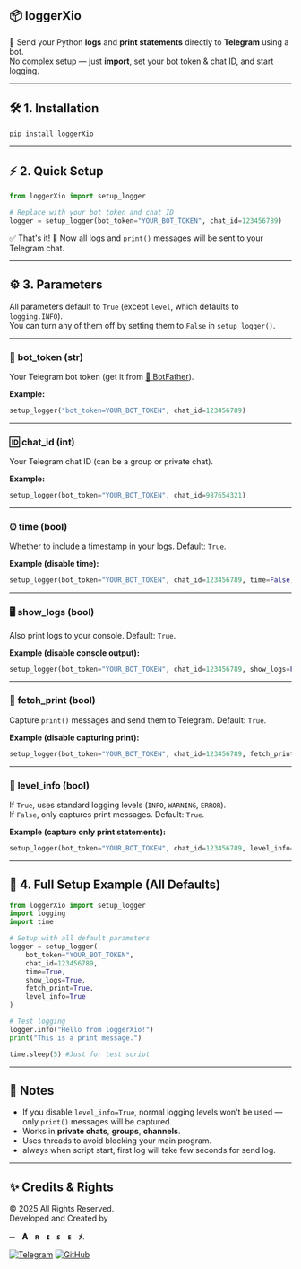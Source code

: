 ## 📦 loggerXio

🚀 Send your Python **logs** and **print statements** directly to **Telegram** using a bot.  
No complex setup — just **import**, set your bot token & chat ID, and start logging.  

---

## 🛠 1. Installation

```bash
pip install loggerXio
```

---

## ⚡ 2. Quick Setup

```python
from loggerXio import setup_logger

# Replace with your bot token and chat ID
logger = setup_logger(bot_token="YOUR_BOT_TOKEN", chat_id=123456789)
```

✅ That's it! 🎉 Now all logs and `print()` messages will be sent to your Telegram chat.

---

## ⚙ 3. Parameters

All parameters default to `True` (except `level`, which defaults to `logging.INFO`).  
You can turn any of them off by setting them to `False` in `setup_logger()`.  

---

### 🔑 **bot_token** (str)
Your Telegram bot token (get it from [🤖 BotFather](https://t.me/BotFather)).

**Example:**
```python
setup_logger("bot_token=YOUR_BOT_TOKEN", chat_id=123456789)
```

---

### 🆔 **chat_id** (int)
Your Telegram chat ID (can be a group or private chat).  

**Example:**
```python
setup_logger(bot_token="YOUR_BOT_TOKEN", chat_id=987654321)
```

---

### ⏰ **time** (bool)
Whether to include a timestamp in your logs. Default: `True`.  

**Example (disable time):**
```python
setup_logger(bot_token="YOUR_BOT_TOKEN", chat_id=123456789, time=False)
```

---

### 🖥 **show_logs** (bool)
Also print logs to your console. Default: `True`.  

**Example (disable console output):**
```python
setup_logger(bot_token="YOUR_BOT_TOKEN", chat_id=123456789, show_logs=False)
```

---

### 📝 **fetch_print** (bool)
Capture `print()` messages and send them to Telegram. Default: `True`.  

**Example (disable capturing print):**
```python
setup_logger(bot_token="YOUR_BOT_TOKEN", chat_id=123456789, fetch_print=False)
```

---

### 📢 **level_info** (bool)
If `True`, uses standard logging levels (`INFO`, `WARNING`, `ERROR`).  
If `False`, only captures print messages. Default: `True`.  

**Example (capture only print statements):**
```python
setup_logger(bot_token="YOUR_BOT_TOKEN", chat_id=123456789, level_info=False)
```

---

## 🧩 4. Full Setup Example (All Defaults)

```python
from loggerXio import setup_logger
import logging
import time

# Setup with all default parameters
logger = setup_logger(
    bot_token="YOUR_BOT_TOKEN",
    chat_id=123456789,
    time=True,
    show_logs=True,
    fetch_print=True,
    level_info=True
)

# Test logging
logger.info("Hello from loggerXio!")
print("This is a print message.")

time.sleep(5) #Just for test script
```

---

## 📌 Notes
- If you disable `level_info=True`, normal logging levels won't be used — only `print()` messages will be captured.
- Works in **private chats**, **groups**, **channels**.
- Uses threads to avoid blocking your main program.
- always when script start, first log will take few seconds for send log.
---

## ✨ Credits & Rights
© 2025 All Rights Reserved.  
Developed and Created by

**─ㅤ𝐀ㅤʀㅤɪㅤꜱㅤᴇㅤﾒ**.  

[![Telegram](https://img.shields.io/badge/Telegram-2CA5E0?style=for-the-badge&logo=telegram&logoColor=white)](https://t.me/wxxoxo)
[![GitHub](https://img.shields.io/badge/GitHub-100000?style=for-the-badge&logo=github&logoColor=white)](https://github.com/wxxoxo)
